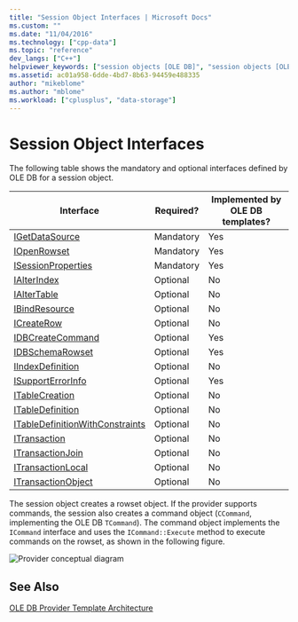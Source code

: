 ```yaml
---
title: "Session Object Interfaces | Microsoft Docs"
ms.custom: ""
ms.date: "11/04/2016"
ms.technology: ["cpp-data"]
ms.topic: "reference"
dev_langs: ["C++"]
helpviewer_keywords: ["session objects [OLE DB]", "session objects [OLE DB], interfaces", "OLE DB provider templates, object interfaces", "interfaces, session object", "interfaces, list of"]
ms.assetid: ac01a958-6dde-4bd7-8b63-94459e488335
author: "mikeblome"
ms.author: "mblome"
ms.workload: ["cplusplus", "data-storage"]
---
```

# Session Object Interfaces
The following table shows the mandatory and optional interfaces defined by OLE DB for a session object.  
  
|Interface|Required?|Implemented by OLE DB templates?|  
|---------------|---------------|--------------------------------------|  
|[IGetDataSource](/previous-versions/windows/desktop/ms709721\(v=vs.85\))|Mandatory|Yes|  
|[IOpenRowset](/previous-versions/windows/desktop/ms716946\(v=vs.85\))|Mandatory|Yes|  
|[ISessionProperties](/previous-versions/windows/desktop/ms713721\(v=vs.85\))|Mandatory|Yes|  
|[IAlterIndex](/previous-versions/windows/desktop/ms714943\(v=vs.85\))|Optional|No|  
|[IAlterTable](/previous-versions/windows/desktop/ms719764\(v=vs.85\))|Optional|No|  
|[IBindResource](/previous-versions/windows/desktop/ms714936\(v=vs.85\))|Optional|No|  
|[ICreateRow](/previous-versions/windows/desktop/ms716832\(v=vs.85\))|Optional|No|  
|[IDBCreateCommand](/previous-versions/windows/desktop/ms711625\(v=vs.85\))|Optional|Yes|  
|[IDBSchemaRowset](/previous-versions/windows/desktop/ms713686\(v=vs.85\))|Optional|Yes|  
|[IIndexDefinition](/previous-versions/windows/desktop/ms711593\(v=vs.85\))|Optional|No|  
|[ISupportErrorInfo](/previous-versions/windows/desktop/ms715816\(v=vs.85\))|Optional|Yes|  
|[ITableCreation](/previous-versions/windows/desktop/ms713639\(v=vs.85\))|Optional|No|  
|[ITableDefinition](/previous-versions/windows/desktop/ms714277\(v=vs.85\))|Optional|No|  
|[ITableDefinitionWithConstraints](/previous-versions/windows/desktop/ms720947\(v=vs.85\))|Optional|No|  
|[ITransaction](/previous-versions/windows/desktop/ms723053\(v=vs.85\))|Optional|No|  
|[ITransactionJoin](/previous-versions/windows/desktop/ms718071\(v=vs.85\))|Optional|No|  
|[ITransactionLocal](/previous-versions/windows/desktop/ms714893\(v=vs.85\))|Optional|No|  
|[ITransactionObject](/previous-versions/windows/desktop/ms713659\(v=vs.85\))|Optional|No|  
  
 The session object creates a rowset object. If the provider supports commands, the session also creates a command object (`CCommand`, implementing the OLE DB `TCommand`). The command object implements the `ICommand` interface and uses the `ICommand::Execute` method to execute commands on the rowset, as shown in the following figure.  
  
 ![Provider conceptual diagram](../../data/oledb/media/vc4u551.gif "vc4u551")  
  
## See Also  
 [OLE DB Provider Template Architecture](../../data/oledb/ole-db-provider-template-architecture.md)